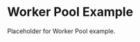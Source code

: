 <!-- file: examples/modules/queue/worker-pool/README.md -->
<!-- version: 1.0.0 -->
<!-- guid: a795cc9a-a669-44d8-8783-6bc62f9520cc -->

# Worker Pool Example

Placeholder for Worker Pool example.
